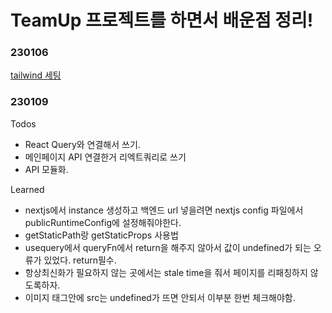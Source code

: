 # TeamUp 프로젝트를 하면서 배운점 정리!


### 230106
[tailwind 세팅](https://tailwindcss.com/docs/guides/nextjs)

### 230109
Todos
 + React Query와 연결해서 쓰기.
 + 메인페이지 API 연결한거 리엑트쿼리로 쓰기
 + API 모듈화.
  
Learned
 + nextjs에서 instance 생성하고 백엔드 url 넣을려면 nextjs config 파일에서 publicRuntimeConfig에 설정해줘야한다.
 + getStaticPath랑 getStaticProps 사용법
 + usequery에서 queryFn에서 return을 해주지 않아서 값이 undefined가 되는 오류가 있었다. return필수.
 + 항상최신화가 필요하지 않는 곳에서는 stale time을 줘서 페이지를 리패칭하지 않도록하자.
 + 이미지 태그안에 src는 undefined가 뜨면 안되서 이부분 한번 체크해야함.